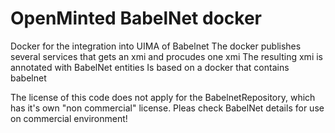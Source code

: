 # OpenMinted BabelNet docker

Docker for the integration into UIMA of Babelnet
The docker publishes several services that gets an xmi and procudes one xmi
The resulting xmi is annotated with BabelNet entities
Is based on a docker that contains babelnet

The license of this code does not apply for the BabelnetRepository, which has it's own "non commercial" license. Pleas check BabelNet details for use on commercial environment!
